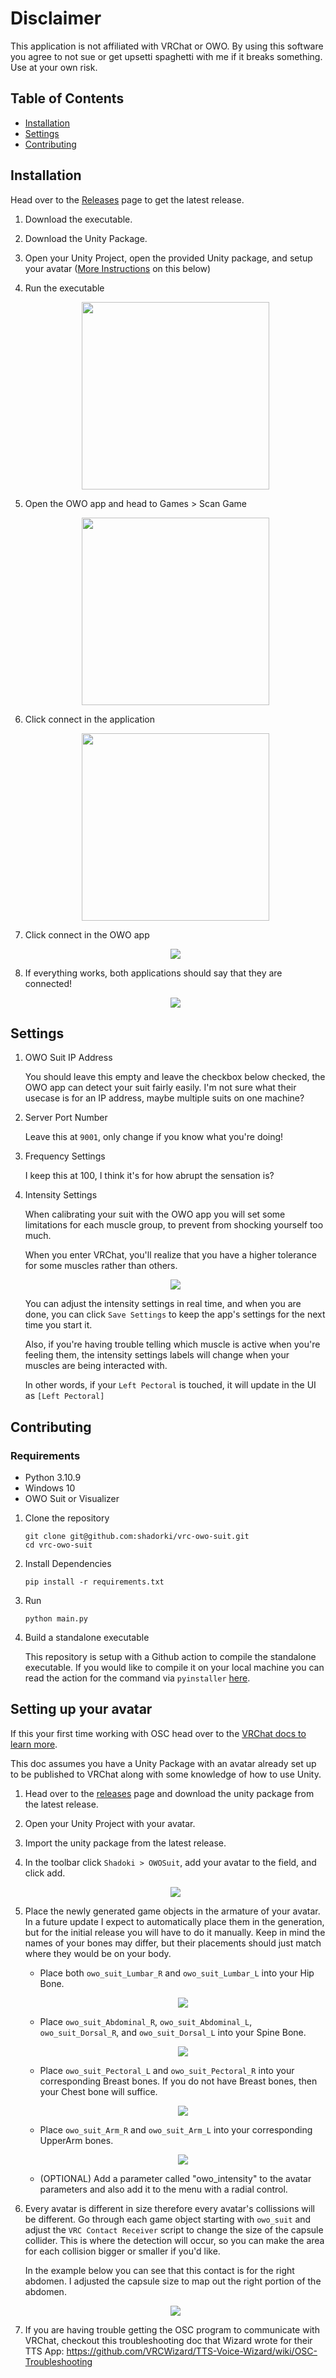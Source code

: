 # Disclaimer

This application is not affiliated with VRChat or OWO. By using this software you agree to not sue or get upsetti spaghetti with me if it breaks something. Use at your own risk.

## Table of Contents

- [Installation](#installation)
- [Settings](#settings)
- [Contributing](#contributing)

## Installation

Head over to the [Releases](https://github.com/shadorki/vrc-owo-suit/releases) page to get the latest release.

1. Download the executable.

1. Download the Unity Package.

1. Open your Unity Project, open the provided Unity package, and setup your avatar ([More Instructions](#setting-up-your-avatar) on this below)

1. Run the executable
   
      <p align="center">
         <img width="300px" src="./img/screenshot-app-1.png">
      </p>

1. Open the OWO app and head to Games > Scan Game 

      <p align="center">
         <img width="300px" src="./img/screenshot-owo-app-1.png">
      </p>

1. Click connect in the application
   
      <p align="center">
         <img width="300px" src="./img/screenshot-app-2.png">
      </p>

1. Click connect in the OWO app
   
      <p align="center">
         <img src="./img/screenshot-app-3.png">
      </p>

1. If everything works, both applications should say that they are connected!
   
      <p align="center">
         <img src="./img/screenshot-app-4.png">
      </p>

## Settings

1. OWO Suit IP Address
   
   You should leave this empty and leave the checkbox below checked, the OWO app can detect your suit fairly easily. I'm not sure what their usecase is for an IP address, maybe multiple suits on one machine?

1. Server Port Number
   
   Leave this at `9001`, only change if you know what you're doing!
   
1. Frequency Settings
   
   I keep this at 100, I think it's for how abrupt the sensation is?
   
1. Intensity Settings
   
   When calibrating your suit with the OWO app you will set some limitations for each muscle group, to prevent from shocking yourself too much.
   
   When you enter VRChat, you'll realize that you have a higher tolerance for some muscles rather than others.

   <p align="center">
      <img src="./img/screenshot-app-5.png">
   </p>

   You can adjust the intensity settings in real time, and when you are done, you can click `Save Settings` to keep the app's settings for the next time you start it.

   Also, if you're having trouble telling which muscle is active when you're feeling them, the intensity settings labels will change when your muscles are being interacted with.

   In other words, if your `Left Pectoral` is touched, it will update in the UI as `[Left Pectoral]`
   

## Contributing

### Requirements

- Python 3.10.9
- Windows 10
- OWO Suit or Visualizer

1. Clone the repository

   ```shell
   git clone git@github.com:shadorki/vrc-owo-suit.git
   cd vrc-owo-suit
   ```

1. Install Dependencies

   ```shell
   pip install -r requirements.txt
   ```

1. Run

   ```shell
   python main.py
   ```

1. Build a standalone executable

   This repository is setup with a Github action to compile the standalone executable. If you would like to compile it on your local machine you can read the action for the command via `pyinstaller` [here](./.github/workflows/release.yml).

## Setting up your avatar

If this your first time working with OSC head over to the [VRChat docs to learn more](https://docs.vrchat.com/docs/osc-overview).

This doc assumes you have a Unity Package with an avatar already set up to be published to VRChat along with some knowledge of how to use Unity.

1. Head over to the [releases](https://github.com/shadorki/vrc-owo-suit/releases) page and download the unity package from the latest release.

1. Open your Unity Project with your avatar.

1. Import the unity package from the latest release.

1. In the toolbar click `Shadoki > OWOSuit`, add your avatar to the field, and click add.

   <p align="center">
      <img src="./img/screenshot-install.gif">
   </p>

1. Place the newly generated game objects in the armature of your avatar. In a future update I expect to automatically place them in the generation, but for the initial release you will have to do it manually. Keep in mind the names of your bones may differ, but their placements should just match where they would be on your body.

   - Place both `owo_suit_Lumbar_R` and `owo_suit_Lumbar_L` into your Hip Bone.

      <p align="center">
         <img src="./img/screenshot-lumbar.png">
      </p>

   - Place `owo_suit_Abdominal_R`, `owo_suit_Abdominal_L`, `owo_suit_Dorsal_R`, and `owo_suit_Dorsal_L` into your Spine Bone.

      <p align="center">
         <img src="./img/screenshot-abdominal.png">
      </p>

   - Place `owo_suit_Pectoral_L` and `owo_suit_Pectoral_R` into your corresponding Breast bones. If you do not have Breast bones, then your Chest bone will suffice.

      <p align="center">
         <img src="./img/screenshot-pectoral.png">
      </p>

   - Place `owo_suit_Arm_R` and `owo_suit_Arm_L` into your corresponding UpperArm bones.

      <p align="center">
         <img src="./img/screenshot-arm.png">
      </p>

   - (OPTIONAL) Add a parameter called "owo_intensity" to the avatar parameters and also add it to the menu with a radial control.

1. Every avatar is different in size therefore every avatar's collissions will be different. Go through each game object starting with `owo_suit` and adjust the `VRC Contact Receiver` script to change the size of the capsule collider. This is where the detection will occur, so you can make the area for each collision bigger or smaller if you'd like.

   In the example below you can see that this contact is for the right abdomen. I adjusted the capsule size to map out the right portion of the abdomen. 
 
   <p align="center">
      <img src="./img/screenshot-contacts.png">
   </p>


1. If you are having trouble getting the OSC program to communicate with VRChat, checkout this troubleshooting doc that Wizard wrote for their TTS App: https://github.com/VRCWizard/TTS-Voice-Wizard/wiki/OSC-Troubleshooting
